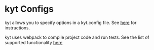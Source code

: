 # kyt Configs

kyt allows you to specify options in a kyt.config file.
See [here](/config/kytConfig.md) for instructions.

kyt uses webpack to compile project code and run tests.
See the list of supported functionality [here](/config/webpackConfig.md)
